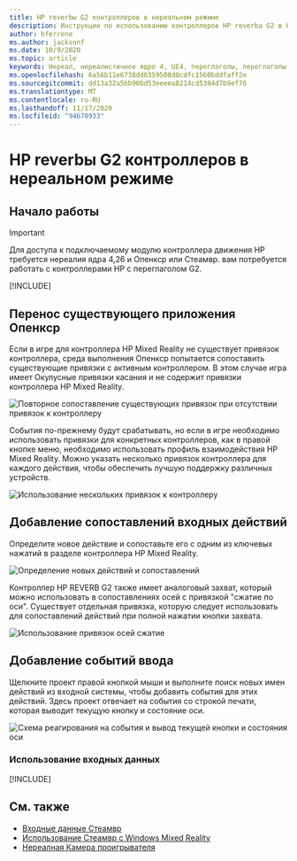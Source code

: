 ```yaml
---
title: HP reverbы G2 контроллеров в нереальном режиме
description: Инструкции по использованию контроллеров HP reverbа G2 в Опенкср и Стеамвр
author: hferrone
ms.author: jacksonf
ms.date: 10/9/2020
ms.topic: article
keywords: Нереал, нереалистичное ядро 4, UE4, переглаголы, переглаголы G2, HP reverbы G2, Смешанная реальность, разработка, контроллеры движения, ввод данных, функции, новый проект, эмулятор, документация, руководства, функции, голограммы, Разработка игр, гарнитура смешанной реальности, гарнитура Windows Mixed Reality, гарнитура виртуальной реальности
ms.openlocfilehash: 6a56b11e6738dd6359508d0cdfc1560bddfaff2e
ms.sourcegitcommit: dd13a32a5bb90bd53eeeea8214cd5384d7b9ef76
ms.translationtype: MT
ms.contentlocale: ru-RU
ms.lasthandoff: 11/17/2020
ms.locfileid: "94678933"
---
```

# <a name="hp-reverb-g2-controllers-in-unreal"></a>HP reverbы G2 контроллеров в нереальном режиме 

## <a name="getting-started"></a>Начало работы

> [!IMPORTANT]
> Для доступа к подключаемому модулю контроллера движения HP требуется нереалия ядра 4,26 и Опенкср или Стеамвр. вам потребуется работать с контроллерами HP с переглаголом G2.

[!INCLUDE[](includes/tabs-g2-controllers-in-unreal.md)]

## <a name="porting-an-existing-openxr-app"></a>Перенос существующего приложения Опенкср 

Если в игре для контроллера HP Mixed Reality не существует привязок контроллера, среда выполнения Опенкср попытается сопоставить существующие привязки с активным контроллером.  В этом случае игра имеет Окулусные привязки касания и не содержит привязки контроллера HP Mixed Reality.

![Повторное сопоставление существующих привязок при отсутствии привязок к контроллеру](images/reverb-g2-img-04.png)

События по-прежнему будут срабатывать, но если в игре необходимо использовать привязки для конкретных контроллеров, как в правой кнопке меню, необходимо использовать профиль взаимодействия HP Mixed Reality.  Можно указать несколько привязок контроллера для каждого действия, чтобы обеспечить лучшую поддержку различных устройств.
   
![Использование нескольких привязок к контроллеру](images/reverb-g2-img-05.png)

## <a name="adding-input-action-mappings"></a>Добавление сопоставлений входных действий 

Определите новое действие и сопоставьте его с одним из ключевых нажатий в разделе контроллера HP Mixed Reality.

![Определение новых действий и сопоставлений](images/reverb-g2-img-02.png)

Контроллер HP REVERB G2 также имеет аналоговый захват, который можно использовать в сопоставлениях осей с привязкой "сжатие по оси".  Существует отдельная привязка, которую следует использовать для сопоставлений действий при полной нажатии кнопки захвата. 

![Использование привязок осей сжатие](images/reverb-g2-img-03.png)

## <a name="adding-input-events"></a>Добавление событий ввода

Щелкните проект правой кнопкой мыши и выполните поиск новых имен действий из входной системы, чтобы добавить события для этих действий.  Здесь проект отвечает на события со строкой печати, которая выводит текущую кнопку и состояние оси.

![Схема реагирования на события и вывод текущей кнопки и состояния оси](images/reverb-g2-img-06.png)

### <a name="using-input"></a>Использование входных данных 

[!INCLUDE[](includes/tabs-g2-controller-mapping-in-unreal.md)]

## <a name="see-also"></a>См. также
* [Входные данные Стеамвр](https://docs.unrealengine.com/Platforms/VR/SteamVR/HowTo/SteamVRInput/index.html)
* [Использование Стеамвр с Windows Mixed Reality](https://docs.microsoft.com/windows/mixed-reality/enthusiast-guide/using-steamvr-with-windows-mixed-reality)
* [Нереалная Камера проигрывателя](https://docs.unrealengine.com/Programming/Tutorials/PlayerCamera/3/index.html)